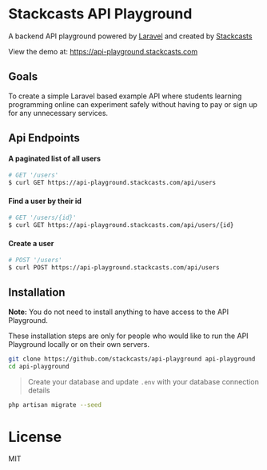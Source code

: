 # Stackcasts API Playground

A backend API playground powered by [Laravel](https://laravel.com) and created by [Stackcasts](https://www.stackcasts.com)

View the demo at: https://api-playground.stackcasts.com

## Goals

To create a simple Laravel based example API where students learning programming online can experiment safely without having to pay or sign up for any unnecessary services.

## Api Endpoints

#### A paginated list of all users

```sh
# GET '/users'
$ curl GET https://api-playground.stackcasts.com/api/users
```

#### Find a user by their id

```sh
# GET '/users/{id}'
$ curl GET https://api-playground.stackcasts.com/api/users/{id}
```

#### Create a user

```sh
# POST '/users'
$ curl POST https://api-playground.stackcasts.com/api/users
```

## Installation

**Note:** You do not need to install anything to have access to the API Playground.

These installation steps are only for people who would like to run the API Playground locally or on their own servers.

```sh
git clone https://github.com/stackcasts/api-playground api-playground
cd api-playground
```

> Create your database and update `.env` with your database connection details

```sh
php artisan migrate --seed
```

# License

MIT
